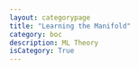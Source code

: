 ```yaml
---
layout: categorypage
title: "Learning the Manifold"
category: boc
description: ML Theory
isCategory: True
---
```


